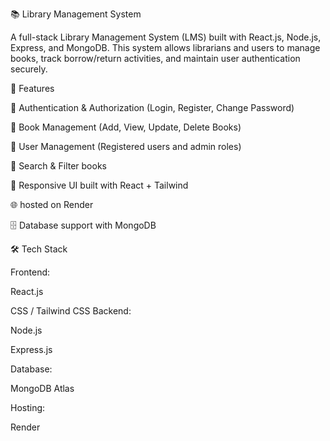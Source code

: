 📚 Library Management System

A full-stack Library Management System (LMS) built with React.js, Node.js, Express, and MongoDB.
This system allows librarians and users to manage books, track borrow/return activities, and maintain user authentication securely.

🚀 Features

🔑 Authentication & Authorization (Login, Register, Change Password)

📖 Book Management (Add, View, Update, Delete Books)

👥 User Management (Registered users and admin roles)

🔎 Search & Filter books

🎨 Responsive UI built with React + Tailwind

🌐 hosted on Render

🗄 Database support with MongoDB

🛠 Tech Stack

Frontend:

React.js

CSS / Tailwind CSS 
Backend:

Node.js

Express.js

Database:

MongoDB Atlas 

Hosting:

Render 
